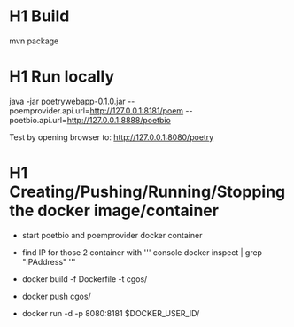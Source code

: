 # H1 Build
mvn package

# H1 Run locally
java -jar poetrywebapp-0.1.0.jar --poemprovider.api.url=http://127.0.0.1:8181/poem --poetbio.api.url=http://127.0.0.1:8888/poetbio

Test by opening browser to: http://127.0.0.1:8080/poetry

# H1 Creating/Pushing/Running/Stopping the docker image/container 
* start poetbio and poemprovider docker container
* find IP for those 2 container with 
''' console
docker inspect <container name> | grep "IPAddress"
'''

* docker build -f Dockerfile -t cgos/
* docker push cgos/
* docker run -d -p 8080:8181 $DOCKER_USER_ID/